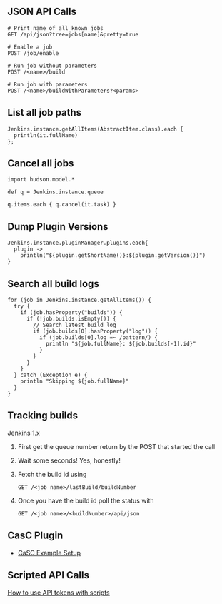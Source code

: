 ## JSON API Calls

    # Print name of all known jobs
    GET /api/json?tree=jobs[name]&pretty=true

    # Enable a job
    POST /job/enable

    # Run job without parameters
    POST /<name>/build

    # Run job with parameters
    POST /<name>/buildWithParameters?<params>

## List all job paths

    Jenkins.instance.getAllItems(AbstractItem.class).each {
  	  println(it.fullName)
    };
    
## Cancel all jobs

    import hudson.model.*
    
    def q = Jenkins.instance.queue
    
    q.items.each { q.cancel(it.task) }

## Dump Plugin Versions

    Jenkins.instance.pluginManager.plugins.each{
      plugin -> 
        println("${plugin.getShortName()}:${plugin.getVersion()}")
    }

## Search all build logs

    for (job in Jenkins.instance.getAllItems()) {
      try {
        if (job.hasProperty("builds")) {
          if (!job.builds.isEmpty()) {
            // Search latest build log
            if (job.builds[0].hasProperty("log")) {
              if (job.builds[0].log =~ /pattern/) {
                println "${job.fullName}: ${job.builds[-1].id}"
              }
            }
          }
        }
      } catch (Exception e) {
        println "Skipping ${job.fullName}"
      }
    }

## Tracking builds

Jenkins 1.x

1.  First get the queue number return by the POST that started the call
2.  Wait some seconds! Yes, honestly!
3.  Fetch the build id using

        GET /<job name>/lastBuild/buildNumber

4.  Once you have the build id poll the status with

        GET /<job name>/<buildNumber>/api/json


## CasC Plugin

- [CaSC Example Setup](https://ifritltd.com/2018/03/18/advanced-jenkins-setup-creating-jenkins-configuration-as-code-and-applying-changes-without-downtime-with-java-groovy-docker-vault-consul-template-and-jenkins-job/)

## Scripted API Calls

[How to use API tokens with scripts](https://wiki.jenkins.io/display/JENKINS/Authenticating+scripted+clients)
